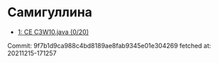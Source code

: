 # Самигуллина
- [1: CE C3W10.java (0/20)](1.md)

Commit: 9f7b1d9ca988c4bd8189ae8fab9345e01e304269
 fetched at: 20211215-171257
